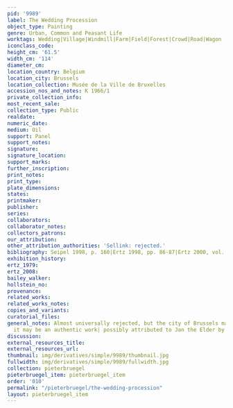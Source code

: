 ```yaml
---
pid: '9989'
label: The Wedding Procession
object_type: Painting
genre: Urban, Common and Peasant Life
worktags: Wedding|Village|Windmill|Farm|Field|Forest|Crowd|Road|Wagon
iconclass_code:
height_cm: '61.5'
width_cm: '114'
diameter_cm:
location_country: Belgium
location_city: Brussels
location_collection: Musée de la Ville de Bruxelles
accession_nos_and_notes: K 1966/1
private_collection_info:
most_recent_sale:
collection_type: Public
realdate:
numeric_date:
medium: Oil
support: Panel
support_notes:
signature:
signature_location:
support_marks:
further_inscription:
print_notes:
print_type:
plate_dimensions:
states:
printmaker:
publisher:
series:
collaborators:
collaborator_notes:
collectors_patrons:
our_attribution:
other_attribution_authorities: 'Sellink: rejected.'
bibliography: Seipel 1998, p. 160|Ertz 1998, pp. 86-87|Ertz 2000, vol. 2 p. 702
exhibition_history:
ertz_1979:
ertz_2008:
bailey_walker:
hollstein_no:
provenance:
related_works:
related_works_notes:
copies_and_variants:
curatorial_files:
general_notes: Almost universally rejected, but the city of Brussels maintains that
  it may be an authentic work| possibly attributed to Jan the Elder by Ertz
discussion:
external_resources_title:
external_resources_url:
thumbnail: img/derivatives/simple/9989/thumbnail.jpg
fullwidth: img/derivatives/simple/9989/fullwidth.jpg
collection: pieterbruegel
pieterbruegel_item: pieterbruegel_item
order: '010'
permalink: "/pieterbruegel/the-wedding-procession"
layout: pieterbruegel_item
---
```

